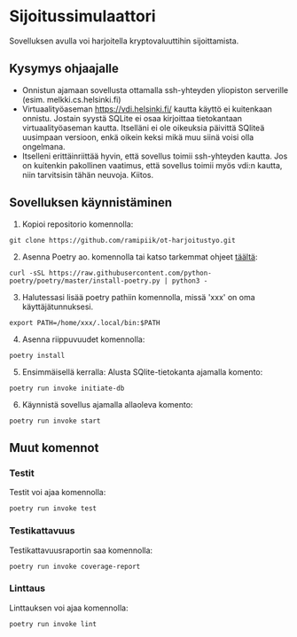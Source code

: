 # Sijoitussimulaattori
Sovelluksen avulla voi harjoitella kryptovaluuttihin sijoittamista.

## Kysymys ohjaajalle
* Onnistun ajamaan sovellusta ottamalla ssh-yhteyden yliopiston serverille (esim. melkki.cs.helsinki.fi)
* Virtuaalityöaseman https://vdi.helsinki.fi/ kautta käyttö ei kuitenkaan onnistu. Jostain syystä SQLite ei osaa kirjoittaa tietokantaan virtuaalityöaseman kautta. Itselläni ei ole oikeuksia päivittä SQliteä uusimpaan versioon, enkä oikein keksi mikä muu siinä voisi olla ongelmana.
* Itselleni erittäinriittää hyvin, että sovellus toimii ssh-yhteyden kautta. Jos on kuitenkin pakollinen vaatimus, että sovellus toimii myös vdi:n kautta, niin tarvitsisin tähän neuvoja. Kiitos.

## Sovelluksen käynnistäminen
1. Kopioi repositorio komennolla:
```
git clone https://github.com/ramipiik/ot-harjoitustyo.git
```

2. Asenna Poetry ao. komennolla tai katso tarkemmat ohjeet [täältä](https://python-poetry.org/docs/#installation): 
```
curl -sSL https://raw.githubusercontent.com/python-poetry/poetry/master/install-poetry.py | python3 -
```

3. Halutessasi lisää poetry pathiin komennolla, missä 'xxx' on oma käyttäjätunnuksesi.
```
export PATH=/home/xxx/.local/bin:$PATH
```

4. Asenna riippuvuudet komennolla:
```
poetry install
```

5. Ensimmäisellä kerralla: Alusta SQlite-tietokanta ajamalla komento:
```
poetry run invoke initiate-db
```

6. Käynnistä sovellus ajamalla allaoleva komento:
```
poetry run invoke start
```
## Muut komennot

### Testit
Testit voi ajaa komennolla:
```
poetry run invoke test
```
### Testikattavuus
Testikattavuusraportin saa komennolla:
```
poetry run invoke coverage-report
```
### Linttaus
Linttauksen voi ajaa komennolla:
```
poetry run invoke lint
```

